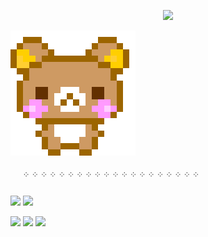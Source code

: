
<p align=center> <img src=https://komarev.com/ghpvc/?username=vague2ly&color=B9BB81&style=flat-square&label=ৎ𝄢>

  
![image alt](https://github.com/vague2ly/vague2ly/blob/f5b489ad44d5e3e900236ffa5794fc22466810a8/562CC694-BFC3-4836-8C96-3D3D9D32CE6C.gif)



       ༶ ༶ ༶ ༶ ༶ ༶ ༶ ༶ ༶ ༶ ༶ ༶ ༶ ༶ ༶ ༶ ༶ ༶ ༶ ༶

![](https://i.postimg.cc/C5MxV87k/tumblr-a22b9b27344232e5c24c0785cf47f778-1dae2b55-100.gif)
![](https://i.postimg.cc/0QWLbJxp/dd7izsc-772e7cfb-14b4-4a6d-8451-b9609512e0f7.png)

![](https://i.postimg.cc/8cPHqy6G/blinkies.webp)
![](https://i.postimg.cc/fRFbGk1g/d9ww5zz-1bd39714-b157-4c0a-9d09-71c9bb6beeca.png)
![](https://i.postimg.cc/L4cg5STs/1-AF3-ADD0-08-C8-4-A77-98-D2-E85-BE3-C7285-B.gif)

